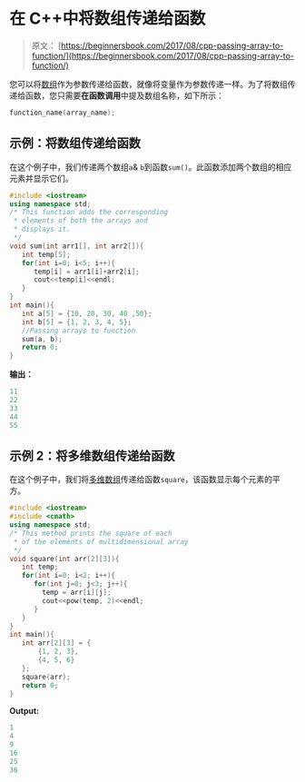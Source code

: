 # 在 C++中将数组传递给函数

> 原文： [https://beginnersbook.com/2017/08/cpp-passing-array-to-function/](https://beginnersbook.com/2017/08/cpp-passing-array-to-function/)

您可以将[数组](https://beginnersbook.com/2017/08/cpp-arrays/)作为参数传递给函数，就像将变量作为参数传递一样。为了将数组传递给函数，您只需要**在函数调用**中提及数组名称，如下所示：

```cpp
function_name(array_name);
```

## 示例：将数组传递给函数

在这个例子中，我们传递两个数组`a`&amp; `b`到函数`sum()`。此函数添加两个数组的相应元素并显示它们。

```cpp
#include <iostream>
using namespace std;
/* This function adds the corresponding
 * elements of both the arrays and
 * displays it.
 */
void sum(int arr1[], int arr2[]){
   int temp[5];
   for(int i=0; i<5; i++){
      temp[i] = arr1[i]+arr2[i];
      cout<<temp[i]<<endl;
   }
}
int main(){
   int a[5] = {10, 20, 30, 40 ,50};
   int b[5] = {1, 2, 3, 4, 5};
   //Passing arrays to function
   sum(a, b);
   return 0;
}
```

**输出：**

```cpp
11
22
33
44
55
```

## 示例 2：将多维数组传递给函数

在这个例子中，我们将[多维数组](https://beginnersbook.com/2017/08/cpp-multidimensional-arrays/)传递给函数`square`，该函数显示每个元素的平方。

```cpp
#include <iostream>
#include <cmath>
using namespace std;
/* This method prints the square of each
 * of the elements of multidimensional array
 */
void square(int arr[2][3]){
   int temp;
   for(int i=0; i<2; i++){
      for(int j=0; j<3; j++){
        temp = arr[i][j];
        cout<<pow(temp, 2)<<endl;
      }
   }
}
int main(){
   int arr[2][3] = { 
       {1, 2, 3},
       {4, 5, 6}
   };
   square(arr);
   return 0;
}
```

**Output:**

```cpp
1
4
9
16
25
36

```